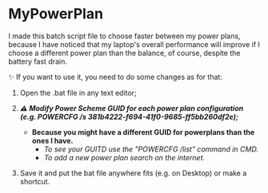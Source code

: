 # MyPowerPlan
I made this batch script file to choose faster between my power plans, because I have noticed that my laptop's overall performance will improve if I choose a different power plan than the balance, of course, despite the battery fast drain.

✨ If you want to use it, you need to do some changes as for that:
1. Open the .bat file in any text editor;
2. ***⚠️ Modify Power Scheme GUID for each power plan configuration (e.g. POWERCFG /s 381b4222-f694-41f0-9685-ff5bb260df2e);***
	- **Because you might have a different GUID for powerplans than the ones I have.**
		- *To see your GUITD use the "POWERCFG /list" command in CMD.*
		- *To add a new power plan search on the internet.*
	
3. Save it and put the bat file anywhere fits (e.g. on Desktop) or make a shortcut.
             

